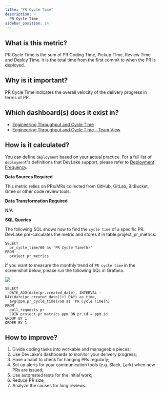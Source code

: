 ```yaml
---
title: "PR Cycle Time"
description: >
  PR Cycle Time
sidebar_position: 14
---
```


## What is this metric? 
PR Cycle Time is the sum of PR Coding Time, Pickup TIme, Review Time and Deploy Time. It is the total time from the first commit to when the PR is deployed.

## Why is it important?
PR Cycle Time indicates the overall velocity of the delivery progress in terms of PR. 

## Which dashboard(s) does it exist in?
- [Engineering Throughput and Cycle Time](/livedemo/EngineeringLeads/EngineeringThroughputAndCycleTime)
- [Engineering Throughput and Cycle Time - Team View](/livedemo/EngineeringLeads/EngineeringThroughputAndCycleTimeTeamView)


## How is it calculated?
You can define `deployment` based on your actual practice. For a full list of `deployment`'s definitions that DevLake support, please refer to [Deployment Frequency](/docs/Metrics/DeploymentFrequency.md).

<b>Data Sources Required</b>

This metric relies on PRs/MRs collected from GitHub, GitLab, BitBucket, Gitee or other code review tools.

<b>Data Transformation Required</b>

N/A

<b>SQL Queries</b>

The following SQL shows how to find the `cycle time` of a specific PR. DevLake pre-calculates the metric and stores it in table.project_pr_metrics.

```
SELECT
  pr_cycle_time/60 as 'PR Cycle Time(h)'
FROM
  project_pr_metrics
```


If you want to measure the monthly trend of `PR cycle time` in the screenshot below, please run the following SQL in Grafana. 

![](/img/Metrics/pr-cycle-time-monthly.png)

```
SELECT 
  DATE_ADD(date(pr.created_date), INTERVAL -DAY(date(pr.created_date))+1 DAY) as time,
  avg(ppm.pr_cycle_time)/60 as 'PR Cycle Time(h)'
FROM 
  pull_requests pr
  JOIN project_pr_metrics ppm ON pr.id = ppm.id
GROUP BY 1
ORDER BY 1
```


## How to improve?
1. Divide coding tasks into workable and manageable pieces;
2. Use DevLake's dashboards to monitor your delivery progress;
3. Have a habit to check for hanging PRs regularly;
4. Set up alerts for your communication tools (e.g. Slack, Lark) when new PRs are issued;
2. Use automated tests for the initial work;
5. Reduce PR size;
6. Analyze the causes for long reviews.
